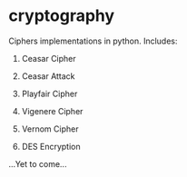# cryptography
Ciphers implementations in python.
Includes: 

1. Ceasar Cipher

2. Ceasar Attack

3. Playfair Cipher

4. Vigenere Cipher

5. Vernom Cipher

6. DES Encryption 

...Yet to come...
